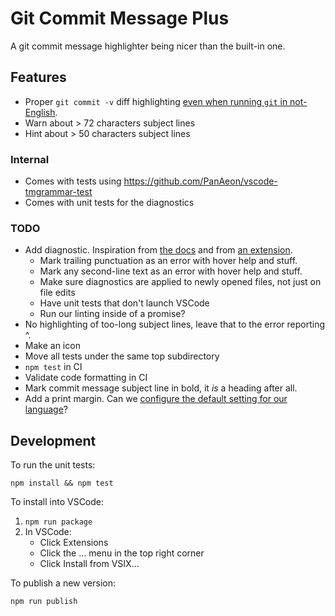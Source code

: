# Git Commit Message Plus

A git commit message highlighter being nicer than the built-in one.

## Features

- Proper `git commit -v` diff highlighting [even when running `git` in
  not-English](https://github.com/textmate/git.tmbundle/issues/60).
- Warn about > 72 characters subject lines
- Hint about > 50 characters subject lines

<!-- FIXME: Add an animated demo here! -->

### Internal

- Comes with tests using <https://github.com/PanAeon/vscode-tmgrammar-test>
- Comes with unit tests for the diagnostics

### TODO

- Add diagnostic. Inspiration from [the docs][diagnostics-docs] and from [an
  extension][sample-extension].
  - Mark trailing punctuation as an error with hover help and stuff.
  - Mark any second-line text as an error with hover help and stuff.
  - Make sure diagnostics are applied to newly opened files, not just on file
    edits
  - Have unit tests that don't launch VSCode
  - Run our linting inside of a promise?
- No highlighting of too-long subject lines, leave that to the error
  reporting ^.
- Make an icon
- Move all tests under the same top subdirectory
- `npm test` in CI
- Validate code formatting in CI
- Mark commit message subject line in bold, it _is_ a heading after all.
- Add a print margin. Can we [configure the default setting for our
  language](https://stackoverflow.com/questions/42607666/how-to-add-a-right-margin-to-the-visual-studio-code-editor)?

## Development

To run the unit tests:

```
npm install && npm test
```

To install into VSCode:

1. `npm run package`
1. In VSCode:
   - Click Extensions
   - Click the ... menu in the top right corner
   - Click Install from VSIX...

To publish a new version:

```
npm run publish
```

[diagnostics-docs]: https://code.visualstudio.com/api/language-extensions/programmatic-language-features#provide-diagnostics
[sample-extension]: https://github.com/gbuktenica/Unicode-Substitutions
